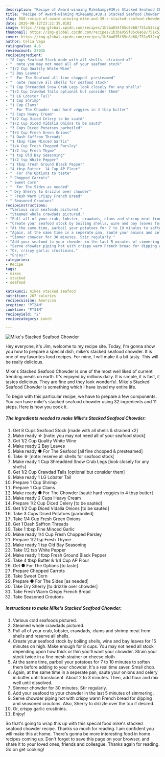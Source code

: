 ```yaml
---
description: "Recipe of Award-winning Mike&amp;#39;s Stacked Seafood Chowder"
title: "Recipe of Award-winning Mike&amp;#39;s Stacked Seafood Chowder"
slug: 588-recipe-of-award-winning-mike-and-39-s-stacked-seafood-chowder
date: 2020-08-12T23:22:39.810Z
image: https://img-global.cpcdn.com/recipes/1b3ba055f85c8e68/751x532cq70/mikes-stacked-seafood-chowder-recipe-main-photo.jpg
thumbnail: https://img-global.cpcdn.com/recipes/1b3ba055f85c8e68/751x532cq70/mikes-stacked-seafood-chowder-recipe-main-photo.jpg
cover: https://img-global.cpcdn.com/recipes/1b3ba055f85c8e68/751x532cq70/mikes-stacked-seafood-chowder-recipe-main-photo.jpg
author: Celia Vega
ratingvalue: 4.6
reviewcount: 27035
recipeingredient:
- "8 Cups Seafood Stock made with all shells  strained x2"
- "  note you may not need all of your seafood stock"
- "1/2 Cup Quality White Wine"
- "2 Bay Leaves"
- "  For The Seafood all fine chopped  presteamed"
- "  note reserve all shells for seafood stock"
- "1 Cup Shreadded Snow Crab Legs look closely for any shells"
- "1/2 Cup Crawdad Tails optional but consider them"
- "1 LG Lobster Tail"
- "1 Cup Shrimp"
- "1 Cup Clams"
- "  For The Chowder saut hard veggies in 4 tbsp butter"
- "2 Cups Heavy Cream"
- "1/2 Cup Diced Celery to be sautd"
- "1/2 Cup Diced Vidalia Onions to be sautd"
- "3 Cups Diced Potatoes parboiled"
- "1/4 Cup Fresh Green Onions"
- "1 Dash Saffron Threads"
- "1 tbsp Fine Minced Garlic"
- "1/4 Cup Fresh Chopped Parsley"
- "1/2 tsp Fresh Thyme"
- "1 tsp Old Bay Seasoning"
- "1/2 tsp White Pepper"
- "1 tbsp Fresh Ground Black Pepper"
- "4 tbsp Butter  14 Cup AP Flour"
- "  For The Options to taste"
- " Chopped Carrots"
- " Sweet Corn"
- "  For The Sides as needed"
- " Dry Sherry to drizzle over chowder"
- " Fresh Warm Crispy French Bread"
- " Seasoned Croutons"
recipeinstructions:
- "Various cold seafoods pictured."
- "Steamed whole crawdads pictured."
- "Pull all of your crab, lobster, crawdads, clams and shrimp meat from shells and reserve all shells."
- "Create your seafood stock by boiling shells, wine and bay leaves for 15 minutes on high. Make enough for 8 cups. You may not need all stock depending upon how thick or thin you&#39;ll want your chowder. Strain your stock twice in a fine mesh strainer or cheese cloth"
- "At the same time, parboil your potatoes for 7 to 10 minutes to soften them before adding to your chowder. It&#39;s a real time saver. Small chop."
- "Again, at the same time in a seperate pan, sauté your onions and celery in butter until translucent. About 2 to 3 minutes. Then, add flour and mix well until dissolved."
- "Simmer chowder for 30 minutes. Stir regularly."
- "Add your seafood to your chowder in the last 5 minutes of simmering."
- "Serve chowder piping hot with crispy warm French bread for dipping and seasoned croutons. Also, Sherry to drizzle over the top if desired."
- "Or, crispy garlic crustinins."
- "Enjoy!"
categories:
- Recipe
tags:
- mikes
- stacked
- seafood

katakunci: mikes stacked seafood 
nutrition: 267 calories
recipecuisine: American
preptime: "PT24M"
cooktime: "PT31M"
recipeyield: "2"
recipecategory: Lunch

---
```



![Mike&#39;s Stacked Seafood Chowder](https://img-global.cpcdn.com/recipes/1b3ba055f85c8e68/751x532cq70/mikes-stacked-seafood-chowder-recipe-main-photo.jpg)

Hey everyone, it's Jim, welcome to my recipe site. Today, I'm gonna show you how to prepare a special dish, mike&#39;s stacked seafood chowder. It is one of my favorites food recipes. For mine, I will make it a bit tasty. This will be really delicious.



Mike&#39;s Stacked Seafood Chowder is one of the most well liked of current trending meals on earth. It's enjoyed by millions daily. It is simple, it is fast, it tastes delicious. They are fine and they look wonderful. Mike&#39;s Stacked Seafood Chowder is something which I have loved my entire life.


To begin with this particular recipe, we have to prepare a few components. You can have mike&#39;s stacked seafood chowder using 32 ingredients and 11 steps. Here is how you cook it.

<!--inarticleads1-->

##### The ingredients needed to make Mike&#39;s Stacked Seafood Chowder:

1. Get 8 Cups Seafood Stock [made with all shells &amp; strained x2]
1. Make ready  ☆ [note: you may not need all of your seafood stock]
1. Get 1/2 Cup Quality White Wine
1. Make ready 2 Bay Leaves
1. Make ready  ● For The Seafood [all fine chopped &amp; presteamed]
1. Take  ☆ [note: reserve all shells for seafood stock]
1. Make ready 1 Cup Shreadded Snow Crab Legs [look closely for any shells]
1. Get 1/2 Cup Crawdad Tails [optional but consider them]
1. Make ready 1 LG Lobster Tail
1. Prepare 1 Cup Shrimp
1. Prepare 1 Cup Clams
1. Make ready  ● For The Chowder [sauté hard veggies in 4 tbsp butter]
1. Make ready 2 Cups Heavy Cream
1. Prepare 1/2 Cup Diced Celery [to be sautéd]
1. Get 1/2 Cup Diced Vidalia Onions [to be sautéd]
1. Take 3 Cups Diced Potatoes [parboiled]
1. Take 1/4 Cup Fresh Green Onions
1. Get 1 Dash Saffron Threads
1. Take 1 tbsp Fine Minced Garlic
1. Make ready 1/4 Cup Fresh Chopped Parsley
1. Prepare 1/2 tsp Fresh Thyme
1. Make ready 1 tsp Old Bay Seasoning
1. Take 1/2 tsp White Pepper
1. Make ready 1 tbsp Fresh Ground Black Pepper
1. Take 4 tbsp Butter &amp; 1/4 Cup AP Flour
1. Get  ● For The Options [to taste]
1. Prepare  Chopped Carrots
1. Take  Sweet Corn
1. Prepare  ● For The Sides [as needed]
1. Take  Dry Sherry [to drizzle over chowder]
1. Take  Fresh Warm Crispy French Bread
1. Take  Seasoned Croutons




<!--inarticleads2-->

##### Instructions to make Mike&#39;s Stacked Seafood Chowder:

1. Various cold seafoods pictured.
1. Steamed whole crawdads pictured.
1. Pull all of your crab, lobster, crawdads, clams and shrimp meat from shells and reserve all shells.
1. Create your seafood stock by boiling shells, wine and bay leaves for 15 minutes on high. Make enough for 8 cups. You may not need all stock depending upon how thick or thin you&#39;ll want your chowder. Strain your stock twice in a fine mesh strainer or cheese cloth
1. At the same time, parboil your potatoes for 7 to 10 minutes to soften them before adding to your chowder. It&#39;s a real time saver. Small chop.
1. Again, at the same time in a seperate pan, sauté your onions and celery in butter until translucent. About 2 to 3 minutes. Then, add flour and mix well until dissolved.
1. Simmer chowder for 30 minutes. Stir regularly.
1. Add your seafood to your chowder in the last 5 minutes of simmering.
1. Serve chowder piping hot with crispy warm French bread for dipping and seasoned croutons. Also, Sherry to drizzle over the top if desired.
1. Or, crispy garlic crustinins.
1. Enjoy!




So that's going to wrap this up with this special food mike&#39;s stacked seafood chowder recipe. Thanks so much for reading. I am confident you will make this at home. There's gonna be more interesting food in home recipes coming up. Don't forget to save this page on your browser, and share it to your loved ones, friends and colleague. Thanks again for reading. Go on get cooking!
